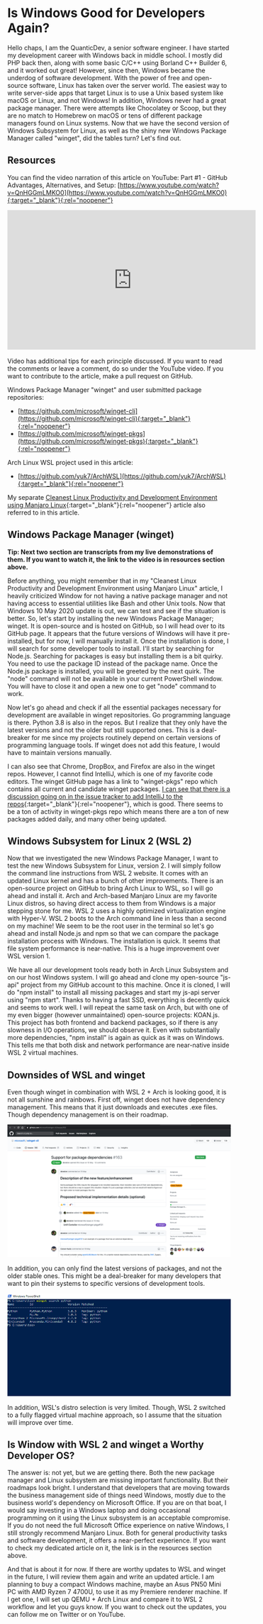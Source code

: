 # Is Windows Good for Developers Again?
Hello chaps, I am the QuanticDev, a senior software engineer. I have started my development career with Windows back in middle school. I mostly did PHP back then, along with some basic C/C++ using Borland C++ Builder 6, and it worked out great! However, since then, Windows became the underdog of software development. With the power of free and open-source software, Linux has taken over the server world. The easiest way to write server-side apps that target Linux is to use a Unix based system like macOS or Linux, and not Windows! In addition, Windows never had a great package manager. There were attempts like Chocolatey or Scoop, but they are no match to Homebrew on macOS or tens of different package managers found on Linux systems. Now that we have the second version of Windows Subsystem for Linux, as well as the shiny new Windows Package Manager called "winget", did the tables turn? Let's find out.

## Resources
You can find the video narration of this article on YouTube: Part #1 - GitHub Advantages, Alternatives, and Setup: [https://www.youtube.com/watch?v=QnHGGmLMKO0](https://www.youtube.com/watch?v=QnHGGmLMKO0){:target="_blank"}{:rel="noopener"}

<iframe width="560" height="315" src="https://www.youtube.com/embed/QnHGGmLMKO0" frameborder="0" allow="accelerometer; autoplay; encrypted-media; gyroscope; picture-in-picture" allowfullscreen></iframe>

Video has additional tips for each principle discussed. If you want to read the comments or leave a comment, do so under the YouTube video. If you want to contribute to the article, make a pull request on GitHub.

Windows Package Manager "winget" and user submitted package repositories:
* [https://github.com/microsoft/winget-cli](https://github.com/microsoft/winget-cli){:target="_blank"}{:rel="noopener"}
* [https://github.com/microsoft/winget-pkgs](https://github.com/microsoft/winget-pkgs){:target="_blank"}{:rel="noopener"}

Arch Linux WSL project used in this article:
* [https://github.com/yuk7/ArchWSL](https://github.com/yuk7/ArchWSL){:target="_blank"}{:rel="noopener"}

My separate [Cleanest Linux Productivity and Development Environment using Manjaro Linux](/articles/manjaro-linux-productivity-machine){:target="_blank"}{:rel="noopener"} article also referred to in this article.

## Windows Package Manager (winget)
**Tip: Next two section are transcripts from my live demonstrations of them. If you want to watch it, the link to the video is in resources section above.**

Before anything, you might remember that in my "Cleanest Linux Productivity and Development Environment using Manjaro Linux" article, I heavily criticized Window for not having a native package manager and not having access to essential utilities like Bash and other Unix tools. Now that Windows 10 May 2020 update is out, we can test and see if the situation is better. So, let's start by installing the new Windows Package Manager; winget. It is open-source and is hosted on GitHub, so I will head over to its GitHub page. It appears that the future versions of Windows will have it pre-installed, but for now, I will manually install it. Once the installation is done, I will search for some developer tools to install. I'll start by searching for Node.js. Searching for packages is easy but installing them is a bit quirky. You need to use the package ID instead of the package name. Once the Node.js package is installed, you will be greeted by the next quirk. The "node" command will not be available in your current PowerShell window. You will have to close it and open a new one to get "node" command to work.

Now let's go ahead and check if all the essential packages necessary for development are available in winget repositories. Go programming language is there. Python 3.8 is also in the repos. But I realize that they only have the latest versions and not the older but still supported ones. This is a deal-breaker for me since my projects routinely depend on certain versions of programming language tools. If winget does not add this feature, I would have to maintain versions manually.

I can also see that Chrome, DropBox, and Firefox are also in the winget repos. However, I cannot find IntelliJ, which is one of my favorite code editors. The winget GitHub page has a link to "winget-pkgs" repo which contains all current and candidate winget packages. [I can see that there is a discussion going on in the issue tracker to add IntelliJ to the repos](https://github.com/microsoft/winget-pkgs/pull/179){:target="_blank"}{:rel="noopener"}, which is good. There seems to be a ton of activity in winget-pkgs repo which means there are a ton of new packages added daily, and many other being updated.

## Windows Subsystem for Linux 2 (WSL 2)
Now that we investigated the new Windows Package Manager, I want to test the new Windows Subsystem for Linux, version 2. I will simply follow the command line instructions from WSL 2 website. It comes with an updated Linux kernel and has a bunch of other improvements. There is an open-source project on GitHub to bring Arch Linux to WSL, so I will go ahead and install it. Arch and Arch-based Manjaro Linux are my favorite Linux distros, so having direct access to them from Windows is a major stepping stone for me. WSL 2 uses a highly optimized virtualization engine with Hyper-V. WSL 2 boots to the Arch command line in less than a second on my machine! We seem to be the root user in the terminal so let's go ahead and install Node.js and npm so that we can compare the package installation process with Windows. The installation is quick. It seems that file system performance is near-native. This is a huge improvement over WSL version 1.

We have all our development tools ready both in Arch Linux Subsystem and on our host Windows system. I will go ahead and clone my open-source "js-api" project from my GitHub account to this machine. Once it is cloned, I will do "npm install" to install all missing packages and start my js-api server using "npm start". Thanks to having a fast SSD, everything is decently quick and seems to work well. I will repeat the same task on Arch, but with one of my even bigger (however unmaintained) open-source projects: KOAN.js. This project has both frontend and backend packages, so if there is any slowness in I/O operations, we should observe it. Even with substantially more dependencies, "npm install" is again as quick as it was on Windows. This tells me that both disk and network performance are near-native inside WSL 2 virtual machines.

## Downsides of WSL and winget
Even though winget in combination with WSL 2 + Arch is looking good, it is not all sunshine and rainbows. First off, winget does not have dependency management. This means that it just downloads and executes .exe files. Though dependency management is on their roadmap.

![winget Dependency Management](media/winget-dependency-management.png)

In addition, you can only find the latest versions of packages, and not the older stable ones. This might be a deal-breaker for many developers that want to pin their systems to specific versions of development tools.

![winget Package Versions](media/winget-package-versions.png)

In addition, WSL's distro selection is very limited. Though, WSL 2 switched to a fully flagged virtual machine approach, so I assume that the situation will improve over time.

## Is Window with WSL 2 and winget a Worthy Developer OS?
The answer is: not yet, but we are getting there. Both the new package manager and Linux subsystem are missing important functionality. But their roadmaps look bright. I understand that developers that are moving towards the business management side of things need Windows, mostly due to the business world's dependency on Microsoft Office. If you are on that boat, I would say investing in a Windows laptop and doing occasional programming on it using the Linux subsystem is an acceptable compromise. If you do not need the full Microsoft Office experience on native Windows, I still strongly recommend Manjaro Linux. Both for general productivity tasks and software development, it offers a near-perfect experience. If you want to check my dedicated article on it, the link is in the resources section above.

And that is about it for now. If there are worthy updates to WSL and winget in the future, I will review them again and write an updated article. I am planning to buy a compact Windows machine, maybe an Asus PN50 Mini PC with AMD Ryzen 7 4700U, to use it as my Premiere renderer machine. If I get one, I will set up QEMU + Arch Linux and compare it to WSL 2 workflow and let you guys know. If you want to check out the updates, you can follow me on Twitter or on YouTube.
